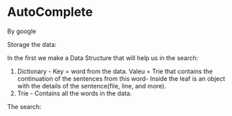 # AutoComplete
By google

Storage the data:

In the first we make a Data Structure that will help us in the search:
1. Dictionary - 
    Key = word from the data.
    Valeu = Trie that contains the continuation of the sentences from this word- 
            Inside the leaf is an object with the details of the sentence(file, line, and more).
2. Trie - 
    Contains all the words in the data. 
    
    
The search:
